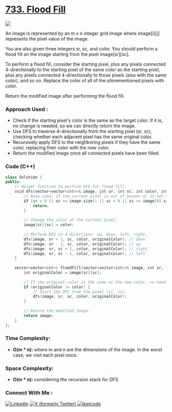 # [733. Flood Fill](https://leetcode.com/problems/flood-fill/description/)

![](https://badgen.net/badge/Level/Easy/green)

An image is represented by an m x n integer grid image where image[i][j] represents the pixel value of the image.

You are also given three integers sr, sc, and color. You should perform a flood fill on the image starting from the pixel image[sr][sc].

To perform a flood fill, consider the starting pixel, plus any pixels connected 4-directionally to the starting pixel of the same color as the starting pixel, plus any pixels connected 4-directionally to those pixels (also with the same color), and so on. Replace the color of all of the aforementioned pixels with color.

Return the modified image after performing the flood fill.

### Approach Used :

-   Check if the starting pixel's color is the same as the target color. If it is, no change is needed, so we can directly return the image.
-   Use DFS to traverse 4-directionally from the starting pixel (sr, sc), checking whether each adjacent pixel has the same original color.
-   Recursively apply DFS to the neighboring pixels if they have the same color, replacing their color with the new color.
-   Return the modified image once all connected pixels have been filled.

### Code (C++)

```cpp
class Solution {
public:
    // Helper function to perform DFS for flood fill.
    void dfs(vector<vector<int>>& image, int sr, int sc, int color, int originalColor) {
        // Base case: if the current pixel is out of bounds or is not the original color, return.
        if (sr < 0 || sr >= image.size() || sc < 0 || sc >= image[0].size() || image[sr][sc] != originalColor) {
            return;
        }
        
        // Change the color of the current pixel.
        image[sr][sc] = color;
        
        // Perform DFS in 4 directions: up, down, left, right.
        dfs(image, sr + 1, sc, color, originalColor); // down
        dfs(image, sr - 1, sc, color, originalColor); // up
        dfs(image, sr, sc + 1, color, originalColor); // right
        dfs(image, sr, sc - 1, color, originalColor); // left
    }
    
    vector<vector<int>> floodFill(vector<vector<int>>& image, int sr, int sc, int color) {
        int originalColor = image[sr][sc];
        
        // If the original color is the same as the new color, no need to change anything.
        if (originalColor != color) {
            // Start the DFS from the pixel (sr, sc).
            dfs(image, sr, sc, color, originalColor);
        }
        
        // Return the modified image.
        return image;
    }
};
```

### Time Complexity:
- **O(m * n):** where m and n are the dimensions of the image. In the worst case, we visit each pixel once.

### Space Complexity:
- **O(m * n):** considering the recursion stack for DFS.


### Connect With Me : 

<a href="https://www.linkedin.com/in/shivam-ray-b4306524a/" target="_blank"><img src="https://img.shields.io/badge/LinkedIn-0077B5?style=for-the-badge&logo=linkedin&logoColor=white" alt="LinkedIn"></a>
<a href="https://x.com/rai_shivam11/" target="_blank"><img src="https://img.shields.io/badge/Twitter-1DA1F2?style=for-the-badge&logo=twitter&logoColor=white" alt="X (formerly Twitter)">
</a>
<a href="https://leetcode.com/u/shrunited0702/" target="_blank"><img src="https://img.shields.io/badge/LeetCode-000000?style=for-the-badge&logo=LeetCode&logoColor=#d16c06" alt="leetcode">
</a>